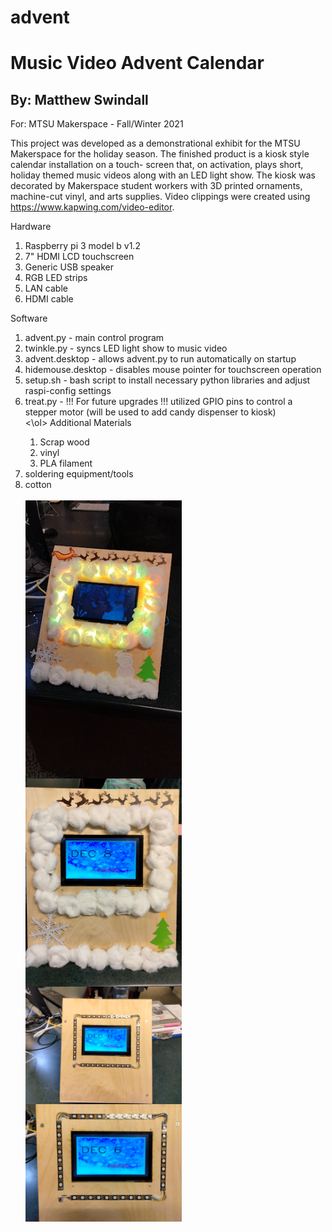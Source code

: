 # advent

<h1>Music Video Advent Calendar</h1>

<h2>By: Matthew Swindall</h2>

  For: MTSU Makerspace - Fall/Winter 2021
  
  This project was developed as a demonstrational exhibit for the MTSU Makerspace for the holiday season. The finished product is a kiosk style calendar installation on a touch-   screen that, on activation, plays short, holiday themed music videos along with an LED light show. The kiosk was decorated by Makerspace student workers with 3D printed         ornaments, machine-cut vinyl, and arts supplies. Video clippings were created using https://www.kapwing.com/video-editor.

Hardware
  <ol>
  <li>Raspberry pi 3 model b v1.2</li>
  <li>7" HDMI LCD touchscreen
  <li>Generic USB speaker</li>
  <li>RGB LED strips</li>
  <li>LAN cable</li>
  <li>HDMI cable</li>
  </ol>
Software
  <ol>
  <li>advent.py - main control program</li>
  <li>twinkle.py - syncs LED light show to music video</li>
  <li>advent.desktop - allows advent.py to run automatically on startup</li>
  <li>hidemouse.desktop - disables mouse pointer for touchscreen operation</li>
  <li>setup.sh - bash script to install necessary python libraries and adjust raspi-config settings</li>
  <li>treat.py - !!! For future upgrades !!! utilized GPIO pins to control a stepper motor (will be used to add candy dispenser to kiosk)</li>
  <\ol>
Additional Materials
  <ol>
  <li>Scrap wood</li>
  <li>vinyl</li>
  <li>PLA filament</li>
   </ol>
  <li>soldering equipment/tools</li>
  <li>cotton</li>
<br>
<a><img src="./Documentation/Advent.gif" align="left" height="445" width="250" ></a>
<a><img src="./Documentation/1.png" align="left" height="333" width="250" ></a>
<a><img src="./Documentation/2.png" align="left" height="188" width="250" ></a>
<a><img src="./Documentation/3.png" align="left" height="188" width="250" ></a>
